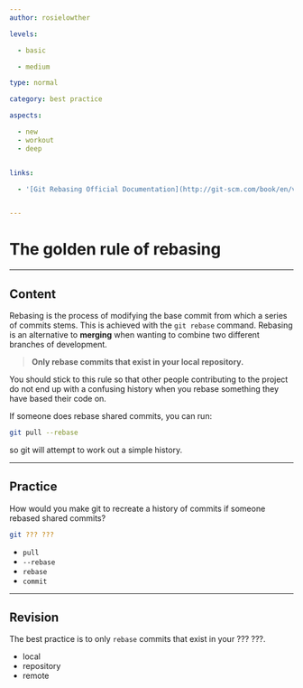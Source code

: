 ```yaml
---
author: rosielowther

levels:

  - basic

  - medium

type: normal

category: best practice

aspects:

  - new
  - workout
  - deep


links:

  - '[Git Rebasing Official Documentation](http://git-scm.com/book/en/v2/Git-Branching-Rebasing){website}'


---
```


# The golden rule of rebasing

---
## Content

Rebasing is the process of modifying the base commit from which a series of commits stems. This is achieved with the `git rebase` command. Rebasing is an alternative to **merging** when wanting to combine two different branches of development.
> **Only rebase commits that exist in your local repository.** 

You should stick to this rule so that other people contributing to the project do not end up with a confusing history when you rebase something they have based their code on. 

If someone does rebase shared commits, you can run:
```bash
git pull --rebase
```
so git will attempt to work out a simple history.

---
## Practice

How would you make git to recreate a history of commits if someone rebased shared commits?
```bash
git ??? ???
```

* `pull`
* `--rebase`
* `rebase`
* `commit`

---
## Revision

The best practice is to only `rebase` commits that exist in your ??? ???.

* local
* repository
* remote

 
 
